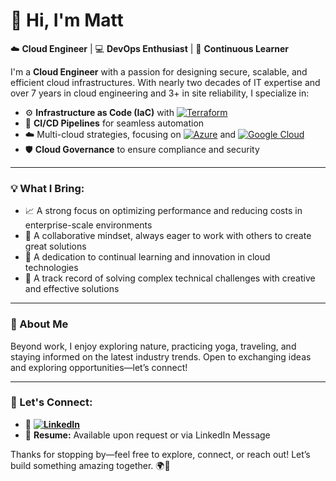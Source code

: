 # 👋 Hi, I'm Matt

☁️ **Cloud Engineer** | 💻 **DevOps Enthusiast** | 🌟 **Continuous Learner**

I'm a **Cloud Engineer** with a passion for designing secure, scalable, and efficient cloud infrastructures. With nearly two decades of IT expertise and over 7 years in cloud engineering and 3+ in site reliability, I specialize in:

- ⚙️ **Infrastructure as Code (IaC)** with [![Terraform](https://img.shields.io/badge/Terraform-623CE4?style=flat&logo=terraform&logoColor=white)](https://www.terraform.io/)
- 🚀 **CI/CD Pipelines** for seamless automation
- ☁️ Multi-cloud strategies, focusing on [![Azure](https://img.shields.io/badge/Azure-0078D4?style=flat&logo=microsoft-azure&logoColor=white)](https://azure.microsoft.com/) and [![Google Cloud](https://img.shields.io/badge/Google_Cloud-4285F4?style=flat&logo=google-cloud&logoColor=white)](https://cloud.google.com/)
- 🛡️ **Cloud Governance** to ensure compliance and security

---

### 💡 What I Bring:

- 📈 A strong focus on optimizing performance and reducing costs in enterprise-scale environments
- 🤝 A collaborative mindset, always eager to work with others to create great solutions
- 🧠 A dedication to continual learning and innovation in cloud technologies
- 🔧 A track record of solving complex technical challenges with creative and effective solutions

---

### 🌱 About Me

Beyond work, I enjoy exploring nature, practicing yoga, traveling, and staying informed on the latest industry trends. Open to exchanging ideas and exploring opportunities—let’s connect!

---

### 🌟 Let's Connect:

- 🔗 **[![LinkedIn](https://img.shields.io/badge/LinkedIn-0077B5?style=flat&logo=linkedin&logoColor=white)](https://www.linkedin.com/in/mrtirey/)**
- 📜 **Resume:** Available upon request or via LinkedIn Message

Thanks for stopping by—feel free to explore, connect, or reach out! Let’s build something amazing together. 🌍🚀
